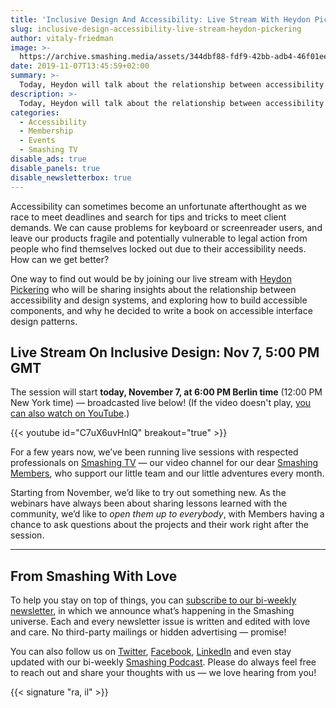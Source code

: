 ```yaml
---
title: 'Inclusive Design And Accessibility: Live Stream With Heydon Pickering'
slug: inclusive-design-accessibility-live-stream-heydon-pickering
author: vitaly-friedman
image: >-
  https://archive.smashing.media/assets/344dbf88-fdf9-42bb-adb4-46f01eedd629/8406119e-2a1a-4ab0-a636-d84ddef079a1/coming-up-next-smashing-tv-heydon-pickering.png
date: 2019-11-07T13:45:59+02:00
summary: >-
  Today, Heydon will talk about the relationship between accessibility and design systems, and introduce his brand new book: [Inclusive Components](https://www.smashingmagazine.com/2019/11/inclusive-components-prerelease/). During the session, he will explore how to create an accessible accordion using progressive enhancement, and answer your questions about inclusive interaction design.
description: >-
  Today, Heydon will talk about the relationship between accessibility and design systems, and introduce his brand new book: [Inclusive Components](https://www.smashingmagazine.com/2019/11/inclusive-components-prerelease/). During the session, he will explore how to create an accessible accordion using progressive enhancement, and answer your questions about inclusive interaction design.
categories:
  - Accessibility
  - Membership
  - Events
  - Smashing TV
disable_ads: true
disable_panels: true
disable_newsletterbox: true
---
```

Accessibility can sometimes become an unfortunate afterthought as we race to meet deadlines and search for tips and tricks to meet client demands. We can cause problems for keyboard or screenreader users, and leave our products fragile and potentially vulnerable to legal action from people who find themselves locked out due to their accessibility needs. How can we get better?

One way to find out would be by joining our live stream with [Heydon Pickering](https://www.smashingmagazine.com/author/heydon-pickering/) who will be sharing insights about the relationship between accessibility and design systems, and exploring how to build accessible components, and why he decided to write a book on accessible interface design patterns.

## Live Stream On Inclusive Design: Nov 7, 5:00 PM GMT

The session will start **today, November 7, at 6:00 PM Berlin time** (12:00 PM New York time) &mdash; broadcasted live below! (If the video doesn't play, <a href="https://www.youtube.com/watch?v=C7uX6uvHnlQ">you can also watch on YouTube</a>.)

{{< youtube id="C7uX6uvHnlQ" breakout="true" >}}

For a few years now, we’ve been running live sessions with respected professionals on [Smashing TV](https://www.smashingmagazine.com/smashing-tv/) &mdash; our video channel for our dear [Smashing Members](https://www.smashingmagazine.com/membership), who support our little team and our little adventures every month.

Starting from November, we’d like to try out something new. As the webinars have always been about sharing lessons learned with the community, we’d like to *open them up to everybody*, with Members having a chance to ask questions about the projects and their work right after the session.

<hr />

## From Smashing With Love

To help you stay on top of things, you can [subscribe to our bi-weekly newsletter](https://www.smashingmagazine.com/the-smashing-newsletter/), in which we announce what’s happening in the Smashing universe. Each and every newsletter issue is written and edited with love and care. No third-party mailings or hidden advertising &mdash; promise!

You can also follow us on [Twitter](https://twitter.com/smashingmag), [Facebook](https://www.facebook.com/smashmag/), [LinkedIn](https://www.linkedin.com/company/smashing-magazine/) and even stay updated with our bi-weekly [Smashing Podcast](https://www.smashingmagazine.com/category/smashing-podcast). Please do always feel free to reach out and share your thoughts with us &mdash; we love hearing from you!

{{< signature "ra, il" >}}
